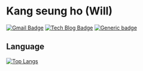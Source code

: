# Kang seung ho (Will)

[![Gmail Badge](https://img.shields.io/badge/Gmail-d14836?style=flat-square&logo=Gmail&logoColor=white&link=mailto:will.seungho@gmail.com)](mailto:will.seungho@gmail.com)
[![Tech Blog Badge](http://img.shields.io/badge/-Tech%20blog-black?style=flat-square&logo=github&link=https://willseungh0.tistory.com/)](https://willseungh0.tistory.com/)
[![Generic badge](https://img.shields.io/badge/Resume-green.svg)](https://www.notion.so/Will-4361d1ea1c3c4a0fad0905a6842c6b44)

## Language

[![Top Langs](https://github-readme-stats.vercel.app/api/top-langs/?username=seungh0&layout=compact)](https://github.com/anuraghazra/github-readme-stats)
